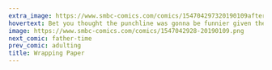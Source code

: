 ```yaml
---
extra_image: https://www.smbc-comics.com/comics/154704297320190109after.png
hovertext: Bet you thought the punchline was gonna be funnier given the setup. GOTCHA
image: https://www.smbc-comics.com/comics/1547042928-20190109.png
next_comic: father-time
prev_comic: adulting
title: Wrapping Paper
---
```



